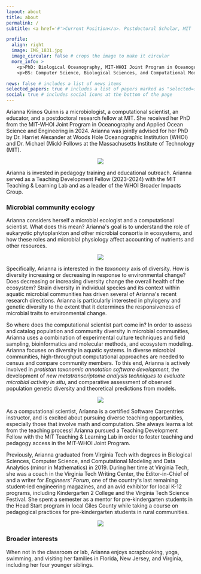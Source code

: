 ```yaml
---
layout: about
title: about
permalink: /
subtitle: <a href='#'>Current Position</a>. Postdoctoral Scholar, MIT

profile:
  align: right
  image: IMG_1831.jpg
  image_circular: false # crops the image to make it circular
  more_info: >
    <p>PhD: Biological Oceanography, MIT-WHOI Joint Program in Oceanography/Applied Ocean Science and Engineering</p>
    <p>BS: Computer Science, Biological Sciences, and Computational Modeling and Data Analytics, Virginia Tech</p>

news: false # includes a list of news items
selected_papers: true # includes a list of papers marked as "selected={true}"
social: true # includes social icons at the bottom of the page
---
```


Arianna Krinos Quinn is a microbiologist, a computational scientist, an educator, and a postdoctoral research fellow at MIT. She received her PhD from the MIT-WHOI Joint Program in Oceanography and Applied Ocean Science and Engineering in 2024. Arianna was jointly advised for her PhD by Dr. Harriet Alexander at Woods Hole Oceanographic Institution (WHOI) and Dr. Michael (Mick) Follows at the Massachusetts Institute of Technology (MIT). 

<center> <p align="center" style="max-width:80%;">
  <img src="../images/biorender.png" />
</p></center>

Arianna is invested in pedagogy training and educational outreach. Arianna served as a Teaching Development Fellow (2023-2024) with the MIT Teaching & Learning Lab and as a leader of the WHOI Broader Impacts Group.

### Microbial community ecology

Arianna considers herself a microbial ecologist and a computational scientist. What does this mean? Arianna's goal is to understand the role of eukaryotic phytoplankton and other microbial consortia in ecosystems, and how these roles and microbial physiology affect accounting of nutrients and other resources.

<center> <p align="center" style="max-width:60%;">
  <img src="protist_ecology_axes.png" />
</p></center>

Specifically, Arianna is interested in the *taxonomy* axis of diversity. How is diversity increasing or decreasing in response to environmental change? Does decreasing or increasing diversity change the overall health of the ecosystem? Strain diversity in individual species and its context within aquatic microbial communities has driven several of Arianna's recent research directions. Arianna is particularly interested in phylogeny and genetic diversity to the extent that it determines the responsiveness of microbial traits to environmental change.

So where does the computational scientist part come in? In order to assess and catalog population and community diversity in microbial communities, Arianna uses a combination of experimental culture techniques and field sampling, bioinformatics and molecular methods, and ecosystem modeling. Arianna focuses on diversity in aquatic systems. In diverse microbial communities, high-throughput computational approaches are needed to census and compare community members. To this end, Arianna is actively involved in *protistan taxonomic annotation software development*, the development of *new metatranscriptome analysis techniques to evaluate microbial activity* _in situ_, and comparative assessment of observed population genetic diversity and theoretical predictions from models.

<center> <p align="center" style="max-width:60%;">
  <img src="research_logo_tagged.png" />
</p></center>

As a computational scientist, Arianna is a certified Software Carpentries instructor, and is excited about pursuing diverse teaching opportunities, especially those that involve math and computation. She always learns a lot from the teaching process! Arianna pursued a Teaching Development Fellow with the MIT Teaching & Learning Lab in order to foster teaching and pedagogy access in the MIT-WHOI Joint Program.

Previously, Arianna graduated from Virginia Tech with degrees in Biological Sciences, Computer Science, and Computational Modeling and Data Analytics (minor in Mathematics) in 2019. During her time at Virginia Tech, she was a coach in the Virginia Tech Writing Center, the Editor-in-Chief of and a writer for _Engineers' Forum_, one of the country's last remaining student-led engineering magazines, and an avid exhibitor for local K-12 programs, including Kindergarten 2 College and the Virginia Tech Science Festival. She spent a semester as a mentor for pre-kindergarten students in the Head Start program in local Giles County while taking a course on pedagogical practices for pre-kindergarten students in rural communities.

<center><p align="center" style="max-width:40%;">
  <img src="Smithsonian_microbe.jpeg" />
</p></center>

### Broader interests

When not in the classroom or lab, Arianna enjoys scrapbooking, yoga, swimming, and visiting her families in Florida, New Jersey, and Virginia, including her four younger siblings.